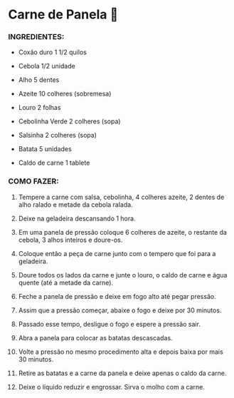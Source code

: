 # Carne de Panela :meat_on_bone:

### INGREDIENTES:

- Coxão duro 1 1/2 quilos

- Cebola 1/2 unidade

- Alho 5 dentes

- Azeite 10 colheres (sobremesa)

- Louro 2 folhas

- Cebolinha Verde 2 colheres (sopa)

- Salsinha 2 colheres (sopa)

- Batata 5 unidades

- Caldo de carne 1 tablete

  

### COMO FAZER:

1. Tempere a carne com salsa, cebolinha, 4 colheres azeite, 2 dentes de alho ralado e metade da cebola ralada.

2. Deixe na geladeira descansando 1 hora.
3. Em uma panela de pressão coloque 6 colheres de azeite, o restante da cebola, 3 alhos inteiros e doure-os.
4. Coloque então a peça de carne junto com o tempero que foi para a geladeira.
5. Doure todos os lados da carne e junte o louro, o caldo de carne e água quente (até a metade da carne).
6. Feche a panela de pressão e deixe em fogo alto até pegar pressão.
7. Assim que a pressão começar, abaixe o fogo e deixe por 30 minutos.
8. Passado esse tempo, desligue o fogo e espere a pressão sair.
9. Abra a panela para colocar as batatas descascadas.
10. Volte a pressão no mesmo procedimento alta e depois baixa por mais 30 minutos.
11. Retire as batatas e a carne da panela e deixe apenas o caldo da carne.
12. Deixe o líquido reduzir e engrossar. Sirva o molho com a carne.